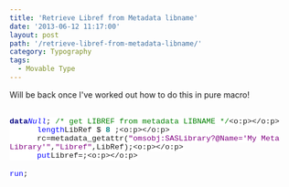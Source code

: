 ```yaml
---
title: 'Retrieve Libref from Metadata libname'
date: '2013-06-12 11:17:00'
layout: post
path: '/retrieve-libref-from-metadata-libname/'
category: Typography
tags:
  - Movable Type
---
```


Will be back once I've worked out how to do this in pure macro!<br /><br /><div style="margin-bottom: 0.0001pt;"><b><span style="background: white; color: navy; font-family: &quot;Courier New&quot;; font-size: 10.0pt;">data</span></b><span style="background-color: white; background-position: initial initial; background-repeat: initial initial; font-family: 'Courier New'; font-size: 10pt;"></span><span style="background: white; color: blue; font-family: &quot;Courier New&quot;; font-size: 10.0pt;">_Null_</span><span style="background-color: white; background-position: initial initial; background-repeat: initial initial; font-family: 'Courier New'; font-size: 10pt;">; </span><span style="background: white; color: green; font-family: &quot;Courier New&quot;; font-size: 10.0pt;">/* get LIBREF from metadata LIBNAME */</span><span style="background-color: white; background-position: initial initial; background-repeat: initial initial; font-family: 'Courier New'; font-size: 10pt;"><o:p></o:p></span></div><div style="margin-bottom: 0.0001pt;"><span style="background-color: white; background-position: initial initial; background-repeat: initial initial; font-family: 'Courier New'; font-size: 10pt;">&nbsp;&nbsp;&nbsp;&nbsp;&nbsp; </span><span style="background: white; color: blue; font-family: &quot;Courier New&quot;; font-size: 10.0pt;">length</span><span style="background-color: white; background-position: initial initial; background-repeat: initial initial; font-family: 'Courier New'; font-size: 10pt;">LibRef $ </span><b><span style="background: white; color: teal; font-family: &quot;Courier New&quot;; font-size: 10.0pt;">8</span></b><span style="background-color: white; background-position: initial initial; background-repeat: initial initial; font-family: 'Courier New'; font-size: 10pt;"> ;<o:p></o:p></span></div><div style="margin-bottom: 0.0001pt;"><span style="background-color: white; background-position: initial initial; background-repeat: initial initial; font-family: 'Courier New'; font-size: 10pt;">&nbsp;&nbsp;&nbsp;&nbsp;&nbsp; rc=metadata_getattr(</span><span style="background: white; color: purple; font-family: &quot;Courier New&quot;; font-size: 10.0pt;">"omsobj:SASLibrary?@Name='My Meta Library'"</span><span style="background-color: white; background-position: initial initial; background-repeat: initial initial; font-family: 'Courier New'; font-size: 10pt;">,</span><span style="background: white; color: purple; font-family: &quot;Courier New&quot;; font-size: 10.0pt;">"Libref"</span><span style="background-color: white; background-position: initial initial; background-repeat: initial initial; font-family: 'Courier New'; font-size: 10pt;">,LibRef);<o:p></o:p></span></div><div style="margin-bottom: 0.0001pt;"><span style="background-color: white; background-position: initial initial; background-repeat: initial initial; font-family: 'Courier New'; font-size: 10pt;">&nbsp;&nbsp;&nbsp;&nbsp;&nbsp; </span><span style="background: white; color: blue; font-family: &quot;Courier New&quot;; font-size: 10.0pt;">put</span><span style="background-color: white; background-position: initial initial; background-repeat: initial initial; font-family: 'Courier New'; font-size: 10pt;">Libref=;<o:p></o:p></span></div><br /><div><span style="background: white; color: blue; font-family: &quot;Courier New&quot;; font-size: 10.0pt; line-height: 115%;">run</span><span style="background-color: white; background-position: initial initial; background-repeat: initial initial; font-family: 'Courier New'; font-size: 10pt; line-height: 115%;">;</span></div>